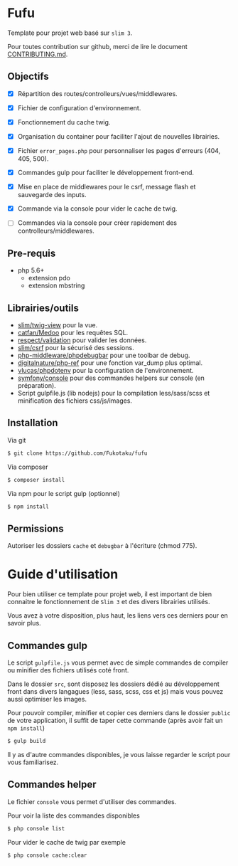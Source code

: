 # Fufu

Template pour projet web basé sur `slim 3`.

Pour toutes contribution sur github, merci de lire le document [CONTRIBUTING.md](https://github.com/Fukotaku/fufu/blob/master/CONTRIBUTING.md).


## Objectifs

- [x] Répartition des routes/controlleurs/vues/middlewares.
- [x] Fichier de configuration d'environnement.
- [x] Fonctionnement du cache twig.
- [x] Organisation du container pour faciliter l'ajout de nouvelles librairies.
- [x] Fichier `error_pages.php` pour personnaliser les pages d'erreurs (404, 405, 500).
- [x] Commandes gulp pour faciliter le développement front-end.
- [x] Mise en place de middlewares pour le csrf, message flash et sauvegarde des inputs.
- [x] Commande via la console pour vider le cache de twig.
- [ ] Commandes via la console pour créer rapidement des controlleurs/middlewares.


## Pre-requis

- php 5.6+
  - extension pdo
  - extension mbstring


## Librairies/outils

- [slim/twig-view](https://github.com/slimphp/Twig-View) pour la vue.
- [catfan/Medoo](https://github.com/catfan/Medoo) pour les requêtes SQL.
- [respect/validation](https://github.com/Respect/Validation) pour valider les données.
- [slim/csrf](https://github.com/slimphp/Slim-Csrf) pour la sécurisé des sessions.
- [php-middleware/phpdebugbar](https://github.com/php-middleware/phpdebugbar) pour une toolbar de debug.
- [digitalnature/php-ref](https://github.com/digitalnature/php-ref) pour une fonction var_dump plus optimal.
- [vlucas/phpdotenv](https://github.com/vlucas/phpdotenv) pour la configuration de l'environnement.
- [symfony/console](https://github.com/symfony/console) pour des commandes helpers sur console (en préparation).
- Script gulpfile.js (lib nodejs) pour la compilation less/sass/scss et minification des fichiers css/js/images.


## Installation

Via git

``` bash
$ git clone https://github.com/Fukotaku/fufu
```

Via composer

``` bash
$ composer install
```

Via npm pour le script gulp (optionnel)

``` bash
$ npm install
```


## Permissions

Autoriser les dossiers `cache` et `debugbar` à l'écriture (chmod 775).


# Guide d'utilisation

Pour bien utiliser ce template pour projet web, il est important de bien connaitre le fonctionnement de `Slim 3` et des divers librairies utilisés.

Vous avez à votre disposition, plus haut, les liens vers ces derniers pour en savoir plus.


## Commandes gulp

Le script `gulpfile.js` vous permet avec de simple commandes de compiler ou minifier des fichiers utilisés coté front.

Dans le dossier `src`, sont disposez les dossiers dédié au développement front dans divers langagues (less, sass, scss, css et js) mais vous pouvez aussi optimiser les images.

Pour pouvoir compiler, minifier et copier ces derniers dans le dossier `public` de votre application, il suffit de taper cette commande (après avoir fait un `npm install`)

``` bash
$ gulp build
```

Il y as d'autre commandes disponibles, je vous laisse regarder le script pour vous familiarisez.


## Commandes helper

Le fichier `console` vous permet d'utiliser des commandes.

Pour voir la liste des commandes disponibles

``` bash
$ php console list
```

Pour vider le cache de twig par exemple

``` bash
$ php console cache:clear
```
